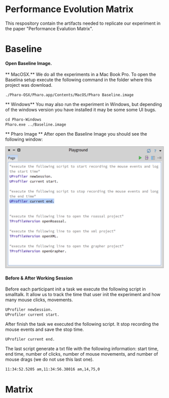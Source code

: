 # Performance Evolution Matrix
This respository contain the artifacts needed to replicate our experiment in the paper "Performance Evalution Matrix".



# Baseline

#### Open Baseline Image.


** MacOSX.** We do all the experiments in a Mac Book Pro. To open the Baselina setup execute the following command in the folder where this project was download.

```
./Pharo-OSX/Pharo.app/Contents/MacOS/Pharo Baseline.image
```

** Windows**
You may also run the experiment in Windows, but depending of the windows version you have installed it may be some some UI bugs.
```
cd Pharo-Windows
Pharo.exe ../Baseline.image
```

** Pharo Image ** After open the Baseline Image you should see the following window:

![BaseLine Image Preview](images/BasePlayground.png?s=100)

#### Before & After Working Session

Before each participant init a task we execute the following script in smalltalk. It allow us to track the time that user init the experiment and how many mouse clicks, movements.
```
UProfiler newSession.
UProfiler current start.
```

After finish the task we executed the following script. It stop recording the mouse events and save the stop time.
```
UProfiler current end.
```

The last script generate a txt file with the following information: start time, end time, number of clicks, number of mouse movements, and number of mouse drags (we do not use this last one).
```
11:34:52.5205 am,11:34:56.38016 am,14,75,0
```

# Matrix


